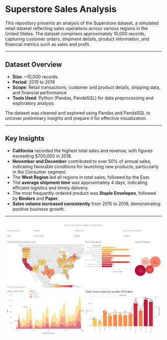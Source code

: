 # Superstore Sales Analysis

This repository presents an analysis of the Superstore dataset, a simulated retail dataset reflecting sales operations across various regions in the United States. The dataset comprises approximately 10,000 records, capturing customer orders, shipment details, product information, and financial metrics such as sales and profit.

---

## Dataset Overview

- **Size**: ~10,000 records  
- **Period**: 2015 to 2019  
- **Scope**: Retail transactions, customer and product details, shipping data, and financial performance  
- **Tools Used**: Python (Pandas, PandaSQL) for data preprocessing and exploratory analysis  

The dataset was cleaned and explored using Pandas and PandaSQL to uncover preliminary insights and prepare it for effective visualization.

---

## Key Insights

- **California** recorded the highest total sales and revenue, with figures exceeding $700,000 in 2018.
- **November and December** contributed to over 50% of annual sales, indicating favorable conditions for launching new products, particularly in the Consumer segment.
- The **West Region** led all regions in total sales, followed by the East.
- The **average shipment time** was approximately 4 days, indicating efficient logistics and timely delivery.
- The most frequently ordered product was **Staple Envelopes**, followed by **Binders** and **Paper**.
- **Sales volume increased consistently** from 2015 to 2019, demonstrating positive business growth.

---

![Sales Trend Over Time](images/sales_dashboard.png)